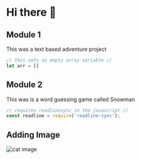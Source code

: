 # Hi there 👋


## Module 1
This was a text based adventure project

```javascript
// this sets an empty array variable //
let arr = []
```

## Module 2
This was is a word guessing game called Snowman

```javascript
// requires readlinesync in the javascript //
const readline = require('readline-sync');
```

## Adding Image

![cat image](https://icatcare.org/app/uploads/2018/07/Thinking-of-getting-a-cat.png)
